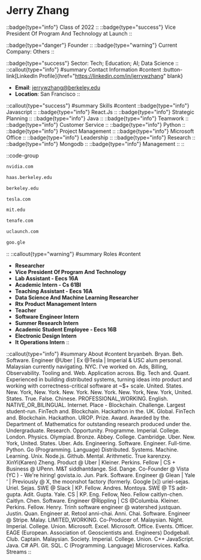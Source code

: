 # Jerry Zhang
::badge{type="info"}
Class of 2022
::
::badge{type="success"}
Vice President Of Program And Technology at Launch
::

::badge{type="danger"}
Founder
::
::badge{type="warning"}
Current Company: Others
::

::badge{type="success"}
Sector: Tech; Education; AI; Data Science
::
::callout{type="info"}
#summary
Contact Information
#content
:button-link[LinkedIn Profile]{href="https://linkedin.com/in/jerrywzhang" blank}
- **Email**: jerrywzhang@berkeley.edu
- **Location**: San Francisco
::

::callout{type="success"}
#summary
Skills
#content
::badge{type="info"}
Javascript
::
::badge{type="info"}
React.Js
::
::badge{type="info"}
Strategic Planning
::
::badge{type="info"}
Java
::
::badge{type="info"}
Teamwork
::
::badge{type="info"}
Customer Service
::
::badge{type="info"}
Python
::
::badge{type="info"}
Project Management
::
::badge{type="info"}
Microsoft Office
::
::badge{type="info"}
Leadership
::
::badge{type="info"}
Research
::
::badge{type="info"}
Mongodb
::
::badge{type="info"}
Management
::
::

::code-group
```bash [NVIDIA]
nvidia.com
```
```bash [Haas Business School at University of California Berkeley]
haas.berkeley.edu
```
```bash [UC Berkeley]
berkeley.edu
```
```bash [Tesla]
tesla.com
```
```bash [Massachusetts Institute of Technology]
mit.edu
```
```bash [TenaFe]
tenafe.com
```
```bash [Launch]
uclaunch.com
```
```bash [Google]
goo.gle
```
::
::callout{type="warning"}
#summary
Roles
#content
- **Researcher**
- **Vice President Of Program And Technology**
- **Lab Assistant - Eecs 16A**
- **Academic Intern - Cs 61Bl**
- **Teaching Assistant - Eecs 16A**
- **Data Science And Machine Learning Researcher**
- **Rtx Product Management Intern**
- **Teacher**
- **Software Engineer Intern**
- **Summer Research Intern**
- **Academic Student Employee - Eecs 16B**
- **Electronic Design Intern**
- **It Operations Intern**
::

::callout{type="info"}
#summary
About
#content
bryanbeh. Bryan. Beh. Software. Engineer @Uber | Ex @Tesla | Imperial & USC alum personal. Malaysian currently navigating. NYC. I've worked on. Ads, Billing, Observability. Tooling and. Web. Application across. Big. Tech and. Quant. Experienced in building distributed systems, turning ideas into product and working with correctness-critical software at ~$+ scale. United. States. New. York, New. York. New. York. New. York. New. York, New. York, United. States. True. False. Chinese. PROFESSIONAL_WORKING. English. NATIVE_OR_BILINGUAL. Internet. Place - Blockchain. Challenge. Largest student-run. FinTech and. Blockchain. Hackathon in the. UK. Global. FinTech and. Blockchain. Hackathon. UROP. Prize. Award. Awarded by the. Department of. Mathematics for outstanding research produced under the. Undergraduate. Research. Opportunity. Programme. Imperial. College. London. Physics. Olympiad. Bronze. Abbey. College. Cambridge. Uber. New. York, United. States. Uber. Ads. Engineering. Software. Engineer. Full-time. Python. Go (Programming. Language) Distributed. Systems. Machine. Learning. Unix. Node.js. Github. Mental. Arithmetic. True karenzxy. XinYi(Karen) Zheng. Product @ Uber | Kleiner. Perkins. Fellow | CS + Business @ UPenn. M&T siddhantdange. Sid. Dange. Co-Founder @ Vista (YC ) - We're hiring! govista.io. Jun. Park. Software. Engineer @ Glean | Yale ‘ | Previously @ X, the moonshot factory (formerly. Google [x]) uriel-sejas. Uriel. Sejas. SWE @ Slack | KP. Fellow. Andres. Montoya. SWE @ TS adit-gupta. Adit. Gupta. Yale. CS | KP. Eng. Fellow, Neo. Fellow caitlyn-chen. Caitlyn. Chen. Software. Engineer @Rippling | CS @Columbia. Kleiner. Perkins. Fellow. Henry. Trinh software engineer @ watershed justquan. Justin. Quan. Engineer at. Retool anni-chai. Anni. Chai. Software. Engineer @ Stripe. Malay. LIMITED_WORKING. Co-Producer of. Malaysian. Night. Imperial. College. Union. Microsoft. Excel. Microsoft. Office. Events. Officer. EAGE (European. Association of. Geoscientists and. Engineers) Dodgeball. Club. Captain. Malaysian. Society. Imperial. College. Union. C++ JavaScript. Java. C# API. Git. SQL. C (Programming. Language) Microservices. Kafka. Streams
::
